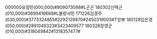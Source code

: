 000000유정민(000,000)#909073098#L곤곤
180302신택근(010,000)#3699416668#L불량서민
171226김경주(030,000)#3773324855#2292129870#2450319003#T앙뽀
180128임은경(050,000)#2891049323#3423409577
180328장영군(010,000)#318049842#1318357477#

